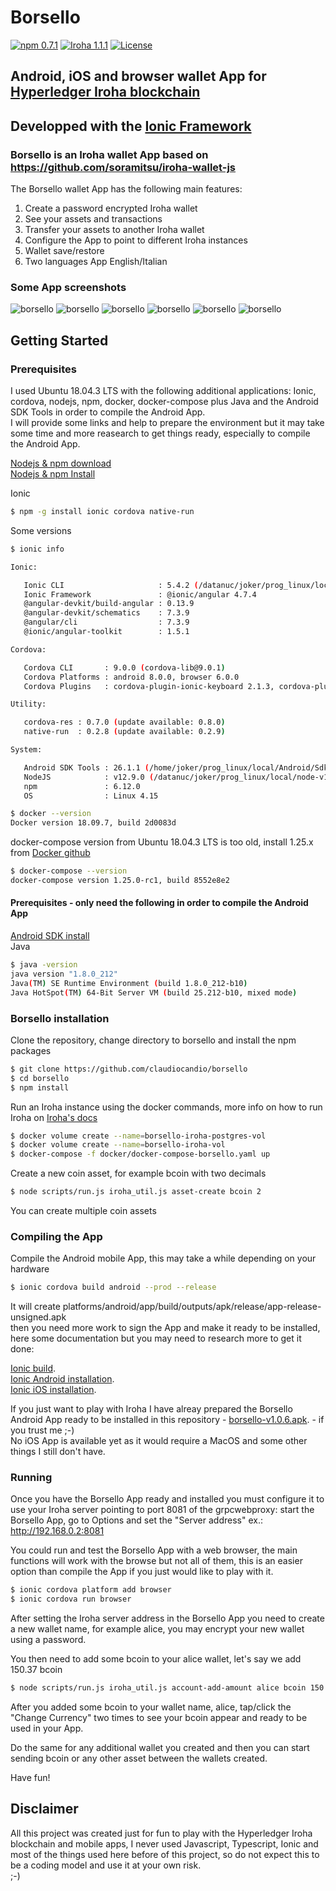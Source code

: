 
# Borsello
[![npm 0.7.1](https://img.shields.io/npm/v/iroha-helpers.svg)](https://www.npmjs.com/package/iroha-helpers)
[![Iroha 1.1.1](https://img.shields.io/badge/Iroha-1.1.1-red.svg)](https://github.com/hyperledger/iroha/releases/tag/1.1.1)
[![License](https://img.shields.io/badge/License-Apache%202.0-blue.svg?style=flat-square)](https://opensource.org/licenses/Apache-2.0)

## Android, iOS and browser wallet App for [Hyperledger Iroha blockchain](http://iroha.readthedocs.io/)
## Developped with the [Ionic Framework](https://ionicframework.com/)

### Borsello is an Iroha wallet App based on https://github.com/soramitsu/iroha-wallet-js

The Borsello wallet App has the following main features:
1. Create a password encrypted Iroha wallet
2. See your assets and transactions
3. Transfer your assets to another Iroha wallet
4. Configure the App to point to different Iroha instances
5. Wallet save/restore
6. Two languages App English/Italian

### Some App screenshots

![borsello](https://www.claudiocandio.it/local/img/borsello1.png)
![borsello](https://www.claudiocandio.it/local/img/borsello2.png)
![borsello](https://www.claudiocandio.it/local/img/borsello3.png)
![borsello](https://www.claudiocandio.it/local/img/borsello4.png)
![borsello](https://www.claudiocandio.it/local/img/borsello5.png)
![borsello](https://www.claudiocandio.it/local/img/borsello6.png)

## Getting Started

### Prerequisites

I used Ubuntu 18.04.3 LTS with the following additional applications: Ionic, cordova, nodejs, npm, docker, docker-compose plus Java and the Android SDK Tools in order to compile the Android App.  
I will provide some links and help to prepare the environment but it may take some time and more reasearch to get things ready, especially to compile the Android App.

[Nodejs & npm download](https://nodejs.org/en/download/)  
[Nodejs & npm Install](https://github.com/nodejs/help/wiki/Installation)  

Ionic
```bash
$ npm -g install ionic cordova native-run
```

Some versions  

```bash
$ ionic info

Ionic:

   Ionic CLI                     : 5.4.2 (/datanuc/joker/prog_linux/local/node-v12.9.0-linux-x64/lib/node_modules/ionic)
   Ionic Framework               : @ionic/angular 4.7.4
   @angular-devkit/build-angular : 0.13.9
   @angular-devkit/schematics    : 7.3.9
   @angular/cli                  : 7.3.9
   @ionic/angular-toolkit        : 1.5.1

Cordova:

   Cordova CLI       : 9.0.0 (cordova-lib@9.0.1)
   Cordova Platforms : android 8.0.0, browser 6.0.0
   Cordova Plugins   : cordova-plugin-ionic-keyboard 2.1.3, cordova-plugin-ionic-webview 4.1.1, (and 9 other plugins)

Utility:

   cordova-res : 0.7.0 (update available: 0.8.0)
   native-run  : 0.2.8 (update available: 0.2.9)

System:

   Android SDK Tools : 26.1.1 (/home/joker/prog_linux/local/Android/Sdk)
   NodeJS            : v12.9.0 (/datanuc/joker/prog_linux/local/node-v12.9.0-linux-x64/bin/node)
   npm               : 6.12.0
   OS                : Linux 4.15
```

```bash
$ docker --version
Docker version 18.09.7, build 2d0083d
```

docker-compose version from Ubuntu 18.04.3 LTS is too old, install 1.25.x from [Docker github](https://github.com/docker/compose/releases)
```bash
$ docker-compose --version
docker-compose version 1.25.0-rc1, build 8552e8e2
```
#### Prerequisites - only need the following in order to compile the Android App  
[Android SDK install](http://developer.android.com/sdk/index.html)  
Java
```bash
$ java -version
java version "1.8.0_212"
Java(TM) SE Runtime Environment (build 1.8.0_212-b10)
Java HotSpot(TM) 64-Bit Server VM (build 25.212-b10, mixed mode)
```

### Borsello installation

Clone the repository, change directory to borsello and install the npm packages
```bash
$ git clone https://github.com/claudiocandio/borsello
$ cd borsello
$ npm install
```

Run an Iroha instance using the docker commands, more info on how to run Iroha on [Iroha's docs](http://iroha.readthedocs.io/en/latest/getting_started/index.html)
```bash
$ docker volume create --name=borsello-iroha-postgres-vol
$ docker volume create --name=borsello-iroha-vol
$ docker-compose -f docker/docker-compose-borsello.yaml up
```

Create a new coin asset, for example bcoin with two decimals
```bash
$ node scripts/run.js iroha_util.js asset-create bcoin 2
```
You can create multiple coin assets

### Compiling the App

Compile the Android mobile App, this may take a while depending on your hardware
```bash
$ ionic cordova build android --prod --release
```
It will create platforms/android/app/build/outputs/apk/release/app-release-unsigned.apk  
then you need more work to sign the App and make it ready to be installed, here some documentation but you may need to research more to get it done:  

[Ionic build](https://ionicframework.com/docs/cli/commands/cordova-build).  
[Ionic Android installation](https://ionicframework.com/docs/installation/android).  
[Ionic iOS installation](https://ionicframework.com/docs/installation/ios).  

If you just want to play with Iroha I have alreay prepared the Borsello Android App ready to be installed in this repository - [borsello-v1.0.6.apk](https://github.com/claudiocandio/borsello/raw/master/borsello-v1.0.6.apk).  - if you trust me ;-)  
No iOS App is available yet as it would require a MacOS and some other things I still don't have.

### Running

Once you have the Borsello App ready and installed you must configure it to use your Iroha server pointing to port 8081 of the grpcwebproxy: start the Borsello App, go to Options and set the "Server address" ex.:  http://192.168.0.2:8081  

You could run and test the Borsello App with a web browser, the main functions will work with the browse but not all of them, this is an easier option than compile the App if you just would like to play with it.
```bash
$ ionic cordova platform add browser
$ ionic cordova run browser
```

After setting the Iroha server address in the Borsello App you need to create a new wallet name, for example alice, you may encrypt your new wallet using a password.

You then need to add some bcoin to your alice wallet, let's say we add 150.37 bcoin
```bash
$ node scripts/run.js iroha_util.js account-add-amount alice bcoin 150.37
```
After you added some bcoin to your wallet name, alice, tap/click the "Change Currency" two times to see your bcoin appear and ready to be used in your App.

Do the same for any additional wallet you created and then you can start sending bcoin or any other asset between the wallets created.

Have fun!

## Disclaimer

All this project was created just for fun to play with the Hyperledger Iroha blockchain and mobile apps, I never used Javascript, Typescript, Ionic and most of the things used here before of this project, so do not expect this to be a coding model and use it at your own risk.  
;-)

